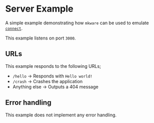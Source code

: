 # Server Example

A simple example demonstrating how `mkware` can be used to emulate [`connect`].

This example listens on port `3000`.

## URLs

This example responds to the following URLs;

 * `/hello` → Responds with `Hello world!`
 * `/crash` → Crashes the application
 * Anything else → Outputs a 404 message

## Error handling

This example does not implement any error handling.

[`connect`]: https://github.com/senchalabs/connect
